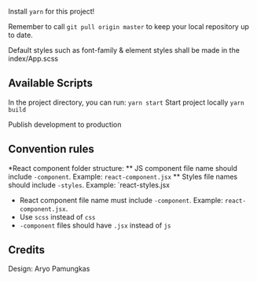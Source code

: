 Install `yarn` for this project!

Remember to call `git pull origin master` to keep your local repository up to date.

Default styles such as font-family & element styles shall be made in the index/App.scss

## Available Scripts

In the project directory, you can run:
`yarn start`
Start project locally
`yarn build`

Publish development to production


## Convention rules
 
 *React component folder structure:
  ** JS component file name should include `-component`. Example: `react-component.jsx`
  ** Styles file names should include `-styles`. Example: `react-styles.jsx   
  
  * React component file name must include `-component`. Example: `react-component.jsx`.
  * Use `scss` instead of `css`
  * `-component` files should have `.jsx` instead of `js`


## Credits

Design: Aryo Pamungkas
